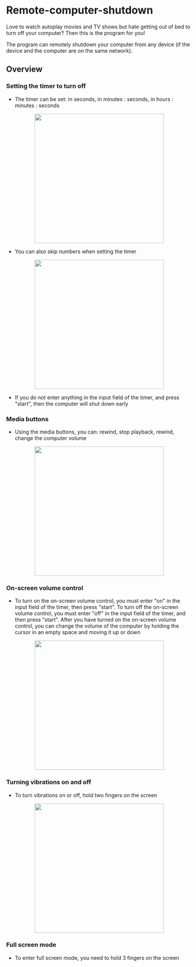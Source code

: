 # Remote-computer-shutdown

Love to watch autoplay movies and TV shows but hate getting out of bed to turn off your computer? Then this is the program for you!

The program can remotely shutdown your computer from any device (if the device and the computer are on the same network).

## Overview

### Setting the timer to turn off

- The timer can be set: in seconds, in minutes : seconds, in hours : minutes : seconds

<p align="center">
<img src="src\form\img\readme\set-timer.gif" width="350" />
</p>

- You can also skip numbers when setting the timer

<p align="center">
<img src="src\form\img\readme\set-timer-with-skip.gif" width="350" />
</p>

- If you do not enter anything in the input field of the timer, and press "start", then the computer will shut down early

### Media buttons

- Using the media buttons, you can: rewind, stop playback, rewind, change the computer volume

<p align="center">
<img src="src\form\img\readme\media.gif" width="350" />
</p>

### On-screen volume control

- To turn on the on-screen volume control, you must enter "on" in the input field of the timer, then press "start". To turn off the on-screen volume control, you must enter "off" in the input field of the timer, and then press "start".
After you have turned on the on-screen volume control, you can change the volume of the computer by holding the cursor in an empty space and moving it up or down

<p align="center">
<img src="src\form\img\readme\display-volume.gif" width="350" />
</p>

### Turning vibrations on and off

- To turn vibrations on or off, hold two fingers on the screen

<p align="center">
<img src="src\form\img\readme\set-vibration.gif" width="350" />
</p>


### Full screen mode

- To enter full screen mode, you need to hold 3 fingers on the screen
